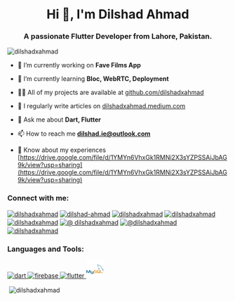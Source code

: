 <h1 align="center">Hi 👋, I'm Dilshad Ahmad</h1>
<h3 align="center">A passionate Flutter Developer from Lahore, Pakistan.</h3>

<p align="left"> <img src="https://komarev.com/ghpvc/?username=dilshadxahmad&label=Profile%20views&color=0e75b6&style=flat" alt="dilshadxahmad" /> </p>

- 🔭 I’m currently working on **Fave Films App**

- 🌱 I’m currently learning **Bloc, WebRTC, Deployment**

- 👨‍💻 All of my projects are available at [github.com/dilshadxahmad](github.com/dilshadxahmad)

- 📝 I regularly write articles on [dilshadxahmad.medium.com](dilshadxahmad.medium.com)

- 💬 Ask me about **Dart, Flutter**

- 📫 How to reach me **dilshad.ie@outlook.com**

- 📄 Know about my experiences [https://drive.google.com/file/d/1YMYn6VhxGk1RMNi2X3sYZPSSAiJbAG9k/view?usp=sharing](https://drive.google.com/file/d/1YMYn6VhxGk1RMNi2X3sYZPSSAiJbAG9k/view?usp=sharing)

<h3 align="left">Connect with me:</h3>
<p align="left">
<a href="https://twitter.com/dilshadxahmad" target="blank"><img align="center" src="https://raw.githubusercontent.com/rahuldkjain/github-profile-readme-generator/master/src/images/icons/Social/twitter.svg" alt="dilshadxahmad" height="30" width="40" /></a>
<a href="https://linkedin.com/in/dilshad-ahmad" target="blank"><img align="center" src="https://raw.githubusercontent.com/rahuldkjain/github-profile-readme-generator/master/src/images/icons/Social/linked-in-alt.svg" alt="dilshad-ahmad" height="30" width="40" /></a>
<a href="https://fb.com/dilshadxahmad" target="blank"><img align="center" src="https://raw.githubusercontent.com/rahuldkjain/github-profile-readme-generator/master/src/images/icons/Social/facebook.svg" alt="dilshadxahmad" height="30" width="40" /></a>
<a href="https://instagram.com/dilshadxahmad" target="blank"><img align="center" src="https://raw.githubusercontent.com/rahuldkjain/github-profile-readme-generator/master/src/images/icons/Social/instagram.svg" alt="dilshadxahmad" height="30" width="40" /></a>
<a href="https://dribbble.com/dilshadxahmad" target="blank"><img align="center" src="https://raw.githubusercontent.com/rahuldkjain/github-profile-readme-generator/master/src/images/icons/Social/dribbble.svg" alt="dilshadxahmad" height="30" width="40" /></a>
<a href="https://medium.com/@ dilshadxahmad" target="blank"><img align="center" src="https://raw.githubusercontent.com/rahuldkjain/github-profile-readme-generator/master/src/images/icons/Social/medium.svg" alt="@ dilshadxahmad" height="30" width="40" /></a>
<a href="https://www.youtube.com/c/@dilshadxahmad" target="blank"><img align="center" src="https://raw.githubusercontent.com/rahuldkjain/github-profile-readme-generator/master/src/images/icons/Social/youtube.svg" alt="@dilshadxahmad" height="30" width="40" /></a>
<a href="https://www.hackerrank.com/dilshadxahmad" target="blank"><img align="center" src="https://raw.githubusercontent.com/rahuldkjain/github-profile-readme-generator/master/src/images/icons/Social/hackerrank.svg" alt="dilshadxahmad" height="30" width="40" /></a>
</p>

<h3 align="left">Languages and Tools:</h3>
<p align="left"> <a href="https://dart.dev" target="_blank" rel="noreferrer"> <img src="https://www.vectorlogo.zone/logos/dartlang/dartlang-icon.svg" alt="dart" width="40" height="40"/> </a> <a href="https://firebase.google.com/" target="_blank" rel="noreferrer"> <img src="https://www.vectorlogo.zone/logos/firebase/firebase-icon.svg" alt="firebase" width="40" height="40"/> </a> <a href="https://flutter.dev" target="_blank" rel="noreferrer"> <img src="https://www.vectorlogo.zone/logos/flutterio/flutterio-icon.svg" alt="flutter" width="40" height="40"/> </a> <a href="https://www.mysql.com/" target="_blank" rel="noreferrer"> <img src="https://raw.githubusercontent.com/devicons/devicon/master/icons/mysql/mysql-original-wordmark.svg" alt="mysql" width="40" height="40"/> </a> </p>

<p>&nbsp;<img align="center" src="https://github-readme-stats.vercel.app/api?username=dilshadxahmad&show_icons=true&locale=en" alt="dilshadxahmad" /></p>
